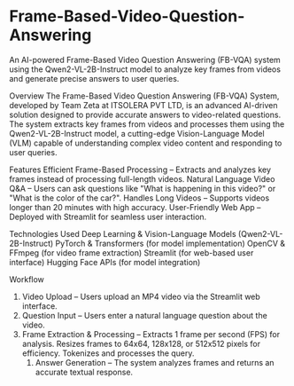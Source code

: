 # Frame-Based-Video-Question-Answering
An AI-powered Frame-Based Video Question Answering (FB-VQA) system using the Qwen2-VL-2B-Instruct model to analyze key frames from videos and generate precise answers to user queries.


Overview
The Frame-Based Video Question Answering (FB-VQA) System, developed by Team Zeta at ITSOLERA PVT LTD, is an advanced AI-driven solution designed to provide accurate answers to video-related questions. The system extracts key frames from videos and processes them using the Qwen2-VL-2B-Instruct model, a cutting-edge Vision-Language Model (VLM) capable of understanding complex video content and responding to user queries.

Features
  Efficient Frame-Based Processing – Extracts and analyzes key frames instead of processing full-length videos.
  Natural Language Video Q&A – Users can ask questions like "What is happening in this video?" or "What is the color of the car?".
  Handles Long Videos – Supports videos longer than 20 minutes with high accuracy.
  User-Friendly Web App – Deployed with Streamlit for seamless user interaction.

Technologies Used
  Deep Learning & Vision-Language Models (Qwen2-VL-2B-Instruct)
  PyTorch & Transformers (for model implementation)
  OpenCV & FFmpeg (for video frame extraction)
  Streamlit (for web-based user interface)
  Hugging Face APIs (for model integration)

Workflow
  1. Video Upload – Users upload an MP4 video via the Streamlit web interface.
  2. Question Input – Users enter a natural language question about the video.
  3. Frame Extraction & Processing –
    Extracts 1 frame per second (FPS) for analysis.
    Resizes frames to 64x64, 128x128, or 512x512 pixels for efficiency.
    Tokenizes and processes the query.
      1. Answer Generation – The system analyzes frames and returns an accurate textual response.
    
    
